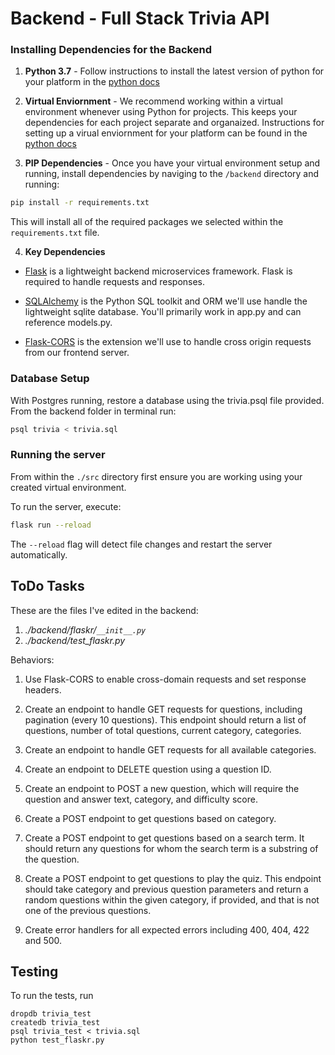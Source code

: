# Backend - Full Stack Trivia API

### Installing Dependencies for the Backend

1. **Python 3.7** - Follow instructions to install the latest version of python for your platform in the [python docs](https://docs.python.org/3/using/unix.html#getting-and-installing-the-latest-version-of-python)

2. **Virtual Enviornment** - We recommend working within a virtual environment whenever using Python for projects. This keeps your dependencies for each project separate and organaized. Instructions for setting up a virual enviornment for your platform can be found in the [python docs](https://packaging.python.org/guides/installing-using-pip-and-virtual-environments/)

3. **PIP Dependencies** - Once you have your virtual environment setup and running, install dependencies by naviging to the `/backend` directory and running:

```bash
pip install -r requirements.txt
```

This will install all of the required packages we selected within the `requirements.txt` file.

4. **Key Dependencies**

- [Flask](http://flask.pocoo.org/) is a lightweight backend microservices framework. Flask is required to handle requests and responses.

- [SQLAlchemy](https://www.sqlalchemy.org/) is the Python SQL toolkit and ORM we'll use handle the lightweight sqlite database. You'll primarily work in app.py and can reference models.py.

- [Flask-CORS](https://flask-cors.readthedocs.io/en/latest/#) is the extension we'll use to handle cross origin requests from our frontend server.

### Database Setup

With Postgres running, restore a database using the trivia.psql file provided. From the backend folder in terminal run:

```bash
psql trivia < trivia.sql
```

### Running the server

From within the `./src` directory first ensure you are working using your created virtual environment.

To run the server, execute:

```bash
flask run --reload
```

The `--reload` flag will detect file changes and restart the server automatically.

## ToDo Tasks

These are the files I've edited in the backend:

1. _./backend/flaskr/`__init__.py`_
2. _./backend/test_flaskr.py_

Behaviors:

1. Use Flask-CORS to enable cross-domain requests and set response headers.

2. Create an endpoint to handle GET requests for questions, including pagination (every 10 questions). This endpoint should return a list of questions, number of total questions, current category, categories.

3. Create an endpoint to handle GET requests for all available categories.

4. Create an endpoint to DELETE question using a question ID.

5. Create an endpoint to POST a new question, which will require the question and answer text, category, and difficulty score.

6. Create a POST endpoint to get questions based on category.

7. Create a POST endpoint to get questions based on a search term. It should return any questions for whom the search term is a substring of the question.

8. Create a POST endpoint to get questions to play the quiz. This endpoint should take category and previous question parameters and return a random questions within the given category, if provided, and that is not one of the previous questions.

9. Create error handlers for all expected errors including 400, 404, 422 and 500.

## Testing

To run the tests, run

```
dropdb trivia_test
createdb trivia_test
psql trivia_test < trivia.sql
python test_flaskr.py
```

